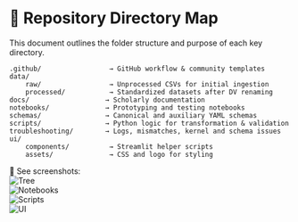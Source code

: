 # 📁 Repository Directory Map

This document outlines the folder structure and purpose of each key directory.

```
.github/                 → GitHub workflow & community templates
data/
    raw/                 → Unprocessed CSVs for initial ingestion
    processed/           → Standardized datasets after DV renaming
docs/                   → Scholarly documentation
notebooks/              → Prototyping and testing notebooks
schemas/                → Canonical and auxiliary YAML schemas
scripts/                → Python logic for transformation & validation
troubleshooting/        → Logs, mismatches, kernel and schema issues
ui/
    components/          → Streamlit helper scripts
    assets/              → CSS and logo for styling
```

📌 See screenshots:  
![Tree](github-dv-1.png)  
![Notebooks](github-dv-2.png)  
![Scripts](github-dv-3.png)  
![UI](github-dv-4.png)